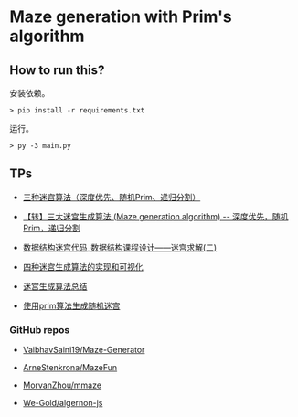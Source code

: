 # Maze generation with Prim's algorithm

## How to run this?

安装依赖。

```
> pip install -r requirements.txt
```

运行。

```
> py -3 main.py
```

## TPs

+ [三种迷宫算法（深度优先、随机Prim、递归分割）](https://blog.csdn.net/qq_41517936/article/details/107047349)

+ [【转】三大迷宫生成算法 (Maze generation algorithm) -- 深度优先，随机Prim，递归分割](https://www.douban.com/note/641952619/)

+ [数据结构迷宫代码_数据结构课程设计——迷宫求解(二)](https://blog.csdn.net/weixin_39608478/article/details/113369669)

+ [四种迷宫生成算法的实现和可视化](https://blog.csdn.net/imred/article/details/105329806)

+ [迷宫生成算法总结](https://blog.csdn.net/qq_26822029/article/details/104121833)

+ [使用prim算法生成随机迷宫](https://blog.51cto.com/u_15887260/5876577)

### GitHub repos

+ [VaibhavSaini19/Maze-Generator](https://github.com/VaibhavSaini19/Maze-Generator)

+ [ArneStenkrona/MazeFun](https://github.com/ArneStenkrona/MazeFun)

+ [MorvanZhou/mmaze](https://github.com/MorvanZhou/mmaze)

+ [We-Gold/algernon-js](https://github.com/We-Gold/algernon-js)
